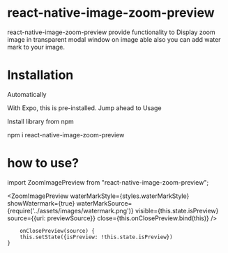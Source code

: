 # react-native-image-zoom-preview
react-native-image-zoom-preview provide functionality to Display zoom image in transparent modal window on image able also you can add water mark to your image.


# Installation

Automatically

With Expo, this is pre-installed. Jump ahead to Usage

Install library from npm

npm i react-native-image-zoom-preview

# how to use?

import ZoomImagePreview from "react-native-image-zoom-preview";


<ZoomImagePreview
                    waterMarkStyle={styles.waterMarkStyle}
                    showWatermark={true}
                    waterMarkSource={require('../assets/images/watermark.png')}
                    visible={this.state.isPreview}
                    source={{uri: previewSource}}
                    close={this.onClosePreview.bind(this)}
                />
                
        onClosePreview(source) {
        this.setState({isPreview: !this.state.isPreview})
    }

